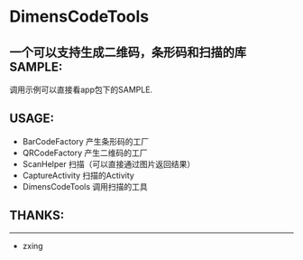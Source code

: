 **DimensCodeTools**
====================
一个可以支持生成二维码，条形码和扫描的库
SAMPLE:
-------
调用示例可以直接看app包下的SAMPLE.


USAGE:
-------

 - BarCodeFactory 产生条形码的工厂
 - QRCodeFactory 产生二维码的工厂
 - ScanHelper 扫描（可以直接通过图片返回结果）
 - CaptureActivity 扫描的Activity
 - DimensCodeTools 调用扫描的工具

## THANKS: ##

----------

 - zxing